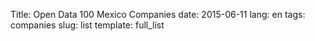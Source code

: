 Title: Open Data 100 Mexico Companies
date: 2015-06-11
lang: en
tags: companies
slug: list
template: full_list
